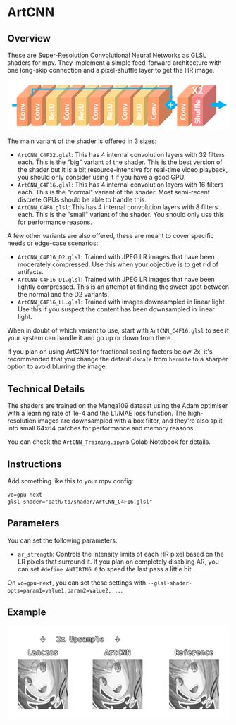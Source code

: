 # ArtCNN

## Overview
These are Super-Resolution Convolutional Neural Networks as GLSL shaders for mpv. They implement a simple feed-forward architecture with one long-skip connection and a pixel-shuffle layer to get the HR image.

![Model Architecture](./Images/model_architecture.png "Model Architecture")

The main variant of the shader is offered in 3 sizes:
- `ArtCNN_C4F32.glsl`: This has 4 internal convolution layers with 32 filters each. This is the "big" variant of the shader. This is the best version of the shader but it is a bit resource-intensive for real-time video playback,
you should only consider using it if you have a good GPU.
- `ArtCNN_C4F16.glsl`: This has 4 internal convolution layers with 16 filters each. This is the "normal" variant of the shader. Most semi-recent discrete GPUs should be able to handle this.
- `ArtCNN_C4F8.glsl`: This has 4 internal convolution layers with 8 filters each. This is the "small" variant of the shader. You should only use this for performance reasons.

A few other variants are also offered, these are meant to cover specific needs or edge-case scenarios:
- `ArtCNN_C4F16_D2.glsl`: Trained with JPEG LR images that have been moderately compressed. Use this when your objective is to get rid of artifacts.
- `ArtCNN_C4F16_D1.glsl`: Trained with JPEG LR images that have been lightly compressed. This is an attempt at finding the sweet spot between the normal and the D2 variants.
- `ArtCNN_C4F16_LL.glsl`: Trained with images downsampled in linear light. Use this if you suspect the content has been downsampled in linear light.

When in doubt of which variant to use, start with `ArtCNN_C4F16.glsl` to see if your system can handle it and go up or down from there.

If you plan on using ArtCNN for fractional scaling factors below 2x, it's recommended that you change the default `dscale` from `hermite` to a sharper option to avoid blurring the image.

## Technical Details
The shaders are trained on the Manga109 dataset using the Adam optimiser with a learning rate of 1e-4 and the L1/MAE loss function. The high-resolution images are downsampled with a box filter, and they're also split into small 64x64 patches for performance and memory reasons.

You can check the `ArtCNN_Training.ipynb` Colab Notebook for details.

## Instructions
Add something like this to your mpv config:
```
vo=gpu-next
glsl-shader="path/to/shader/ArtCNN_C4F16.glsl"
```

## Parameters
You can set the following parameters:
- `ar_strength`: Controls the intensity limits of each HR pixel based on the LR pixels that surround it. If you plan on completely disabling AR, you can set `#define ANTIRING 0` to speed the last pass a little bit.

On `vo=gpu-next`, you can set these settings with `--glsl-shader-opts=param1=value1,param2=value2,...`.

## Example
![Example](./Images/example.png "Example")
